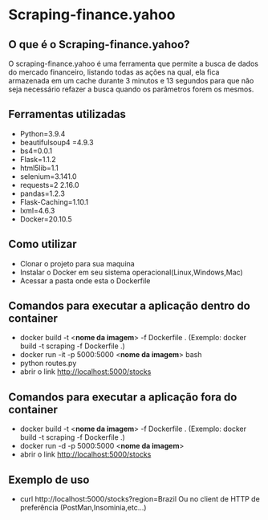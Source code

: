 # Scraping-finance.yahoo

## O que é o Scraping-finance.yahoo?
  O scraping-finance.yahoo é uma ferramenta que permite a busca de dados do mercado financeiro, listando todas as ações na qual, ela fica armazenada em um cache durante 3 minutos e 13 segundos para que não seja necessário refazer a busca quando os parâmetros forem os mesmos.

## Ferramentas utilizadas
- Python=3.9.4
- beautifulsoup4 =4.9.3
- bs4=0.0.1
- Flask=1.1.2
- html5lib=1.1
- selenium=3.141.0
- requests=2 2.16.0
- pandas=1.2.3
- Flask-Caching=1.10.1
- lxml=4.6.3
- Docker=20.10.5

## Como utilizar
- Clonar o projeto para sua maquina
- Instalar o Docker em seu sistema operacional(Linux,Windows,Mac)
- Acessar a pasta onde esta o Dockerfile

## Comandos para executar a aplicação dentro do container
- docker build -t <**nome da imagem**> -f Dockerfile .
 (Exemplo: docker build -t scraping -f Dockerfile .)
- docker run -it -p 5000:5000 <**nome da imagem**> bash
- python routes.py
- abrir o link [http://localhost:5000/stocks](http://localhost:5000/stocks)

## Comandos para executar a aplicação fora do container
- docker build -t <**nome da imagem**> -f Dockerfile .
  (Exemplo: docker build -t scraping -f Dockerfile .)
- docker run -d -p 5000:5000 <**nome da imagem**>
- abrir o link [http://localhost:5000/stocks](http://localhost:5000/stocks)

## Exemplo de uso
- curl http://localhost:5000/stocks?region=Brazil
Ou no client de HTTP de preferência (PostMan,Insominia,etc...)
